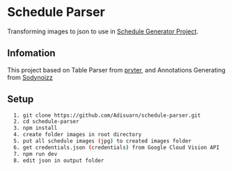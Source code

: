 # Schedule Parser

Transforming images to json to use in [Schedule Generator Project](https://github.com/triamudomcmc/schedule-generator).

## Infomation

This project based on Table Parser from [pryter](https://github.com/pryter), and Annotations Generating from [Sodynoizz](https://github.com/Sodynoizz)

## Setup

```bash
  1. git clone https://github.com/Adisuarn/schedule-parser.git
  2. cd schedule-parser
  3. npm install
  4. create folder images in root directory
  5. put all schedule images (jpg) to created images folder
  6. get credentials.json (credentials) from Google Cloud Vision API
  7. npm run dev
  8. edit json in output folder
```
